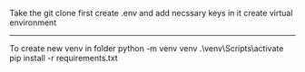 Take the git clone first
create .env and add necssary keys in it
create virtual environment

---

To create new venv in folder
python -m venv venv
.\venv\Scripts\activate
pip install -r requirements.txt
